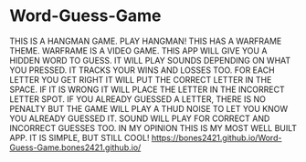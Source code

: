 # Word-Guess-Game
THIS IS A HANGMAN GAME.
PLAY HANGMAN!
THIS HAS A WARFRAME THEME.
WARFRAME IS A VIDEO GAME.
THIS APP WILL GIVE YOU A HIDDEN WORD TO GUESS.
IT WILL PLAY SOUNDS DEPENDING ON WHAT YOU PRESSED.
IT TRACKS YOUR WINS AND LOSSES TOO.
FOR EACH LETTER YOU GET RIGHT IT WILL PUT THE CORRECT LETTER IN THE SPACE.
IF IT IS WRONG IT WILL PLACE THE LETTER IN THE INCORRECT LETTER SPOT.
IF YOU ALREADY GUESSED A LETTER, THERE IS NO PENALTY BUT THE GAME WILL PLAY A THUD NOISE TO LET YOU KNOW YOU ALREADY GUESSED IT.
SOUND WILL PLAY FOR CORRECT AND INCORRECT GUESSES TOO.
IN MY OPINION THIS IS MY MOST WELL BUILT APP.
IT IS SIMPLE, BUT STILL COOL!
https://bones2421.github.io/Word-Guess-Game.bones2421.github.io/
